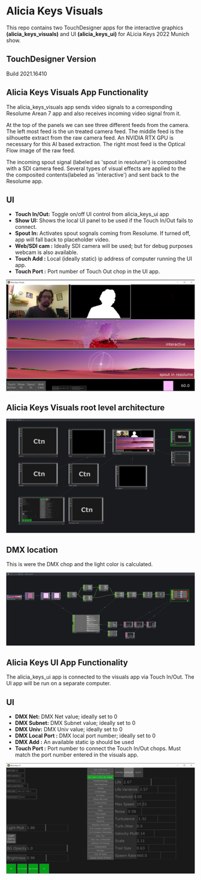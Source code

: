 # Alicia Keys Visuals
This repo contains two TouchDesigner apps for the interactive graphics **(alicia_keys_visuals)** and UI **(alicia_keys_ui)** for ALicia Keys 2022 Munich show. 

## TouchDesigner Version
Build 2021.16410


## Alicia Keys Visuals App Functionality
The alicia_keys_visuals app sends video signals to a corresponding Resolume Arean 7 app and also receives incoming video signal from it. 

At the top of the panels we can see three different feeds from the camera. The left most feed is the un treated camera feed. The middle feed is the silhouette extract from the raw camera feed. An NVIDIA RTX GPU is necessary for this AI based extraction. The right most feed is the Optical Flow image of the raw feed. 

The incoming spout signal (labeled as 'spout in resolume') is composited with a SDI camera feed. Several types of visual effects are applied to the the composited contents(labeled as 'interactive') and sent back to the Resolume app.

## UI
* **Touch In/Out:** Toggle on/off UI control from alicia_keys_ui app
* **Show UI:** Shows the local UI panel to be used if the Touch In/Out fails to connect.
* **Spout In:** Activates spout sognals coming from Resolume. If turned off, app will fall back to placeholder video.
* **Web/SDI cam :** Ideally SDI camera will be used; but for debug purposes webcam is also available.
* **Touch Add :** Local (ideally static) ip address of computer running the UI app.
* **Touch Port :** Port number of Touch Out chop in the UI app. 

<img src="Docs/Images/visuals_app.PNG" alt="data"/>

</br>

## Alicia Keys Visuals root level architecture

<img src="Docs/Images/root_level.PNG" alt="data"/>

</br>

## DMX location

This is were the DMX chop and the light color is calculated.
</br>

<img src="Docs/Images/dmx_location.PNG" alt="data"/>

</br>

## Alicia Keys UI App Functionality
The alicia_keys_ui app is connected to the visuals app via Touch In/Out. The UI app will be run on a separate computer.

## UI
* **DMX Net:** DMX Net value; ideally set to 0
* **DMX Subnet:** DMX Subnet value; ideally set to 0
* **DMX Univ:** DMX Univ value; ideally set to 0
* **DMX Local Port :** DMX local port number; ideally set to 0
* **DMX Add :** An available static ip should be used
* **Touch Port :** Port number to connect the Touch In/Out chops. Must match the port number entered in the visuals app. 

<img src="Docs/Images/ui_app.PNG" alt="data"/>


